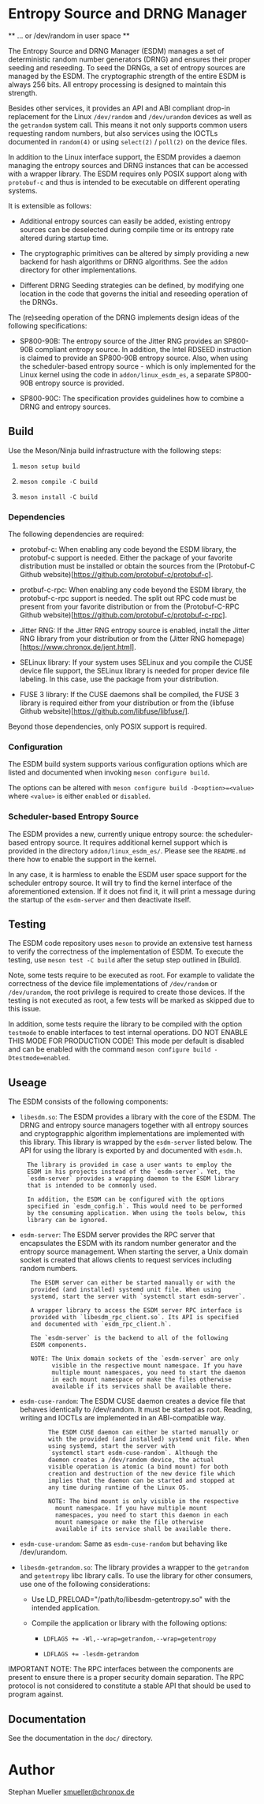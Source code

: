 # Entropy Source and DRNG Manager

** ... or /dev/random in user space **

The Entropy Source and DRNG Manager (ESDM) manages a set of deterministic
random number generators (DRNG) and ensures their proper seeding and reseeding.
To seed the DRNGs, a set of entropy sources are managed by the ESDM. The
cryptographic strength of the entire ESDM is always 256 bits. All entropy
processing is designed to maintain this strength.

Besides other services, it provides an API and ABI compliant drop-in
replacement for the Linux `/dev/random` and `/dev/urandom` devices as well
as the `getrandom` system call. This means it not only supports common
users requesting random numbers, but also services using the IOCTLs
documented in `random(4)` or using `select(2)` / `poll(2)` on the device files.

In addition to the Linux interface support, the ESDM provides a daemon managing
the entropy sources and DRNG instances that can be accessed with a wrapper
library. The ESDM requires only POSIX support along with `protobuf-c` and thus
is intended to be executable on different operating systems.

It is extensible as follows:

* Additional entropy sources can easily be added, existing entropy sources
  can be deselected during compile time or its entropy rate altered
  during startup time.

* The cryptographic primitives can be altered by simply providing a new
  backend for hash algorithms or DRNG algorithms. See the `addon` directory
  for other implementations.

* Different DRNG Seeding strategies can be defined, by modifying one location
  in the code that governs the initial and reseeding operation of the DRNGs.

The (re)seeding operation of the DRNG implements design ideas of the following
specifications:

* SP800-90B: The entropy source of the Jitter RNG provides an SP800-90B
  compliant entropy source. In addition, the Intel RDSEED instruction is
  claimed to provide an SP800-90B entropy source. Also, when using the
  scheduler-based entropy source - which is only implemented for the Linux
  kernel using the code in `addon/linux_esdm_es`, a separate SP800-90B
  entropy source is provided.

* SP800-90C: The specification provides guidelines how to combine a DRNG
  and entropy sources.

## Build

Use the Meson/Ninja build infrastructure with the following steps:

1. `meson setup build`

2. `meson compile -C build`

3. `meson install -C build`

### Dependencies

The following dependencies are required:

* protobuf-c: When enabling any code beyond the ESDM library, the protobuf-c
  support is needed. Either the package of your favorite distribution must be
  installed or obtain the sources from the
  (Protobuf-C Github website)[https://github.com/protobuf-c/protobuf-c].

* protbuf-c-rpc: When enabling any code beyond the ESDM library, the
  protobuf-c-rpc support is needed. The split out RPC code must be present from
  your favorite distribution or from the
  (Protobuf-C-RPC Github website)[https://github.com/protobuf-c/protobuf-c-rpc].

* Jitter RNG: If the Jitter RNG entropy source is enabled, install the Jitter
  RNG library from your distribution or from the
  (Jitter RNG homepage)[https://www.chronox.de/jent.html].

* SELinux library: If your system uses SELinux and you compile the CUSE device
  file support, the SELinux library is needed for proper device file labeling.
  In this case, use the package from your distribution.

* FUSE 3 library: If the CUSE daemons shall be compiled, the FUSE 3 library
  is required either from your distribution or from the
  (libfuse Github website)[https://github.com/libfuse/libfuse/].

Beyond those dependencies, only POSIX support is required.

### Configuration

The ESDM build system supports various configuration options which are
listed and documented when invoking `meson configure build`.

The options can be altered with `meson configure build -D<option>=<value>`
where `<value>` is either `enabled` or `disabled`.

### Scheduler-based Entropy Source

The ESDM provides a new, currently unique entropy source: the scheduler-based
entropy source. It requires additional kernel support which is provided
in the directory `addon/linux_esdm_es/`. Please see the `README.md` there
how to enable the support in the kernel.

In any case, it is harmless to enable the ESDM user space support for the
scheduler entropy source. It will try to find the kernel interface of the
aforementioned extension. If it does not find it, it will print a message
during the startup of the `esdm-server` and then deactivate itself.

## Testing

The ESDM code repository uses `meson` to provide an extensive test harness
to verify the correctness of the implementation of ESDM. To execute the
testing, use `meson test -C build` after the setup step outlined in [Build].

Note, some tests require to be executed as root. For example to validate the
correctness of the device file implementations of `/dev/random` or
`/dev/urandom`, the root privilege is required to create those devices.
If the testing is not executed as root, a few tests will be marked as skipped
due to this issue.

In addition, some tests require the library to be compiled with the option
`testmode` to enable interfaces to test internal operations. DO NOT ENABLE
THIS MODE FOR PRODUCTION CODE! This mode per default is disabled and can
be enabled with the command `meson configure build -Dtestmode=enabled`.

## Useage

The ESDM consists of the following components:

* `libesdm.so`: The ESDM provides a library with the core of the ESDM. The
		DRNG and entropy source managers together with all entropy
		sources and cryptograpphic algorithm implementations are
		implemented with this library. This library is wrapped by
		the `esdm-server` listed below. The API for using the library
		is exported by and documented with `esdm.h`.

		The library is provided in case a user wants to employ the
		ESDM in his projects instead of the `esdm-server`. Yet, the
		`esdm-server` provides a wrapping daemon to the ESDM library
		that is intended to be commonly used.

		In addition, the ESDM can be configured with the options
		specified in `esdm_config.h`. This would need to be performed
		by the consuming application. When using the tools below, this
		library can be ignored.

* `esdm-server`: The ESDM server provides the RPC server that encapsulates
		 the ESDM with its random number generator and the entropy
		 source management. When starting the server, a Unix domain
		 socket is created that allows clients to request services
		 including random numbers.

		 The ESDM server can either be started manually or with the
		 provided (and installed) systemd unit file. When using
		 systemd, start the server with `systemctl start esdm-server`.

		 A wrapper library to access the ESDM server RPC interface is
		 provided with `libesdm_rpc_client.so`. Its API is specified
		 and documented with `esdm_rpc_client.h`.

		 The `esdm-server` is the backend to all of the following
		 ESDM components.

		 NOTE: The Unix domain sockets of the `esdm-server` are only 
		       visible in the respective mount namespace. If you have
		       multiple mount namespaces, you need to start the daemon
		       in each mount namespace or make the files otherwise
		       available if its services shall be available there.

* `esdm-cuse-random`: The ESDM CUSE daemon creates a device file that behaves
		      identically to /dev/random. It must be started as root.
		      Reading, writing and IOCTLs are implemented in an
		      ABI-compatible way.

		      The ESDM CUSE daemon can either be started manually or
		      with the provided (and installed) systemd unit file. When
		      using systemd, start the server with
		      `systemctl start esdm-cuse-random`. Although the
		      daemon creates a /dev/random device, the actual
		      visible operation is atomic (a bind mount) for both
		      creation and destruction of the new device file which
		      implies that the daemon can be started and stopped at
		      any time during runtime of the Linux OS.

		      NOTE: The bind mount is only visible in the respective
			    mount namespace. If you have multiple mount
			    namespaces, you need to start this daemon in each
			    mount namespace or make the file otherwise
			    available if its service shall be available there.

* `esdm-cuse-urandom`: Same as `esdm-cuse-random` but behaving like
		       /dev/urandom.

* `libesdm-getrandom.so`: The library provides a wrapper to the `getrandom` and
			  `getentropy` libc library calls. To use the library
			  for other consumers, use one of the following
			  considerations:

	- Use LD_PRELOAD="/path/to/libesdm-getentropy.so" with the intended
	  application.

	- Compile the application or library with the following options:

		- `LDFLAGS += -Wl,--wrap=getrandom,--wrap=getentropy`

		- `LDFLAGS += -lesdm-getrandom`

IMPORTANT NOTE: The RPC interfaces between the components are present to ensure
there is a proper security domain separation. The RPC protocol is not considered
to constitute a stable API that should be used to program against.

## Documentation

See the documentation in the `doc/` directory.

# Author

Stephan Mueller <smueller@chronox.de>
